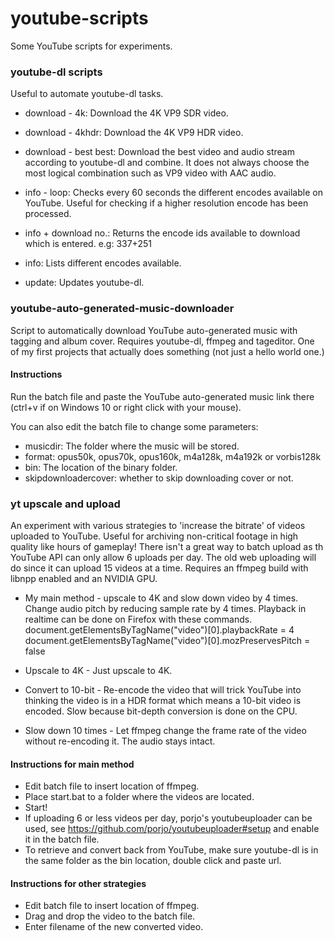 # youtube-scripts
Some YouTube scripts for experiments.

### youtube-dl scripts
Useful to automate youtube-dl tasks.
* download - 4k: Download the 4K VP9 SDR video.

* download - 4khdr: Download the 4K VP9 HDR video.

* download - best best: Download the best video and audio stream according to youtube-dl and combine. It does not always choose the most logical combination such as VP9 video with AAC audio.

* info - loop: Checks every 60 seconds the different encodes available on YouTube. Useful for checking if a higher resolution encode has been processed.

* info + download no.: Returns the encode ids available to download which is entered. e.g: 337+251

* info: Lists different encodes available.

* update: Updates youtube-dl.

### youtube-auto-generated-music-downloader
Script to automatically download YouTube auto-generated music with tagging and album cover.
Requires youtube-dl, ffmpeg and tageditor.
One of my first projects that actually does something (not just a hello world one.)

#### Instructions
Run the batch file and paste the YouTube auto-generated music link there (ctrl+v if on Windows 10 or right click with your mouse).

You can also edit the batch file to change some parameters:
* musicdir: The folder where the music will be stored.
* format: opus50k, opus70k, opus160k, m4a128k, m4a192k or vorbis128k
* bin: The location of the binary folder.
* skipdownloadercover: whether to skip downloading cover or not.

### yt upscale and upload
An experiment with various strategies to 'increase the bitrate' of videos uploaded to YouTube. Useful for archiving non-critical footage in high quality like hours of gameplay!
There isn't a great way to batch upload as th YouTube API can only allow 6 uploads per day. The old web uploading will do since it can upload 15 videos at a time.
Requires an ffmpeg build with libnpp enabled and an NVIDIA GPU.
* My main method - upscale to 4K and slow down video by 4 times. Change audio pitch by reducing sample rate by 4 times. Playback in realtime can be done on Firefox with these commands.
document.getElementsByTagName("video")[0].playbackRate = 4
document.getElementsByTagName("video")[0].mozPreservesPitch = false

* Upscale to 4K - Just upscale to 4K.
* Convert to 10-bit - Re-encode the video that will trick YouTube into thinking the video is in a HDR format which means a 10-bit video is encoded. Slow because bit-depth conversion is done on the CPU.
* Slow down 10 times - Let ffmpeg change the frame rate of the video without re-encoding it. The audio stays intact.

#### Instructions for main method
* Edit batch file to insert location of ffmpeg.
* Place start.bat to a folder where the videos are located.
* Start!
* If uploading 6 or less videos per day, porjo's youtubeuploader can be used, see https://github.com/porjo/youtubeuploader#setup and enable it in the batch file.
* To retrieve and convert back from YouTube, make sure youtube-dl is in the same folder as the bin location, double click and paste url.

#### Instructions for other strategies
* Edit batch file to insert location of ffmpeg.
* Drag and drop the video to the batch file.
* Enter filename of the new converted video.